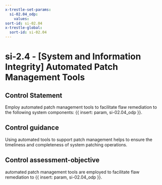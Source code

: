 ```yaml
---
x-trestle-set-params:
  si-02.04_odp:
    values:
sort-id: si-02.04
x-trestle-global:
  sort-id: si-02.04
---
```


# si-2.4 - \[System and Information Integrity\] Automated Patch Management Tools

## Control Statement

Employ automated patch management tools to facilitate flaw remediation to the following system components: {{ insert: param, si-02.04_odp }}.

## Control guidance

Using automated tools to support patch management helps to ensure the timeliness and completeness of system patching operations.

## Control assessment-objective

automated patch management tools are employed to facilitate flaw remediation to {{ insert: param, si-02.04_odp }}.
